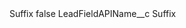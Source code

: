 <?xml version="1.0" encoding="UTF-8"?>
<CustomMetadata xmlns="http://soap.sforce.com/2006/04/metadata" xmlns:xsi="http://www.w3.org/2001/XMLSchema-instance" xmlns:xsd="http://www.w3.org/2001/XMLSchema">
    <label>Suffix</label>
    <protected>false</protected>
    <values>
        <field>LeadFieldAPIName__c</field>
        <value xsi:type="xsd:string">Suffix</value>
    </values>
</CustomMetadata>
